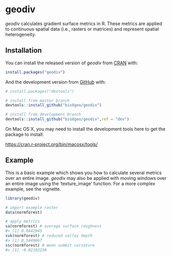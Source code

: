 
<!-- README.md is generated from README.Rmd. Please edit that file -->

# geodiv

<!-- badges: start -->
<!-- badges: end -->

*geodiv* calculates gradient surface metrics in R. These metrics are
applied to continuous spatial data (i.e., rasters or matrices) and
represent spatial heterogeneity.

## Installation

You can install the released version of *geodiv* from
[CRAN](https://CRAN.R-project.org) with:

``` r
install.packages("geodiv")
```

And the development version from [GitHub](https://github.com/) with:

``` r
# install.packages("devtools")

# install from master branch
devtools::install_github("bioXgeo/geodiv")

# install from development branch
devtools::install_github("bioXgeo/geodiv",ref = "dev")
```

On Mac OS X, you may need to install the development tools here to get
the package to install:

<https://cran.r-project.org/bin/macosx/tools/>

## Example

This is a basic example which shows you how to calculate several metrics
over an entire image. *geodiv* may also be applied with moving windows
over an entire image using the ‘texture\_image’ function. For a more
complex example, see the vignette.

``` r
library(geodiv)

# import example raster
data(normforest)

# apply metrics
sa(normforest) # average surface roughness
#> [1] 0.0442945
svk(normforest) # reduced valley depth
#> [1] 0.5449867
ssc(normforest) # mean summit curvature
#> [1] -0.02192238
```
